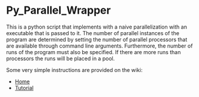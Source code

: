 # Py_Parallel_Wrapper
This is a python script that implements with a naive parallelization with an executable that is passed to it. The number of parallel instances of the program are determined by setting the number of parallel processors that are available through command line arguments. Furthermore, the number of runs of the program must also be specified. If there are more runs than processors the runs will be placed in a pool. 

Some very simple instructions are provided on the wiki:

 * [Home](https://github.com/JoshuaSBrown/Py_Parallel_Wrapper/wiki)
 * [Tutorial](https://github.com/JoshuaSBrown/Py_Parallel_Wrapper/wiki/Tutorial)
